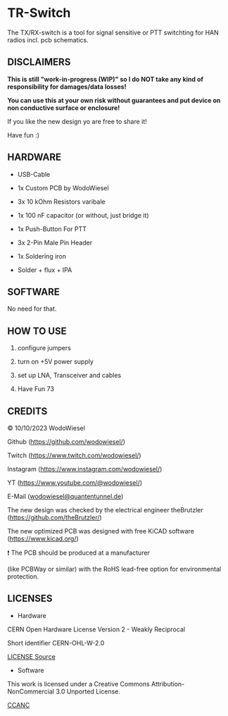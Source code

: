 # TR-Switch

The TX/RX-switch is a tool for signal sensitive or PTT switchting for HAN radios incl. pcb schematics.


## DISCLAIMERS

**This is still "work-in-progress (WIP)" so I do NOT take any kind of responsibility for damages/data losses!**

**You can use this at your own risk without guarantees and put device on non conductive surface or enclosure!**

If you like the new design yo are free to share it!

Have fun :)

## HARDWARE

- USB-Cable
- 1x Custom PCB by WodoWiesel
- 3x 10 kOhm Resistors varibale
- 1x 100 nF capacitor (or without, just bridge it)

- 1x Push-Button For PTT
- 3x 2-Pin Male Pin Header 

- 1x Soldering iron
- Solder + flux + IPA

## SOFTWARE

No need for that.

## HOW TO USE

1. configure jumpers

2. turn on +5V power supply 

3. set up LNA, Transceiver and cables

4. Have Fun 73

## CREDITS

:copyright: 10/10/2023 WodoWiesel

Github (https://github.com/wodowiesel/)

Twitch (https://www.twitch.com/wodowiesel/)

Instagram (https://www.instagram.com/wodowiesel/)

YT (https://www.youtube.com/@wodowiesel/)

E-Mail (wodowiesel@quantentunnel.de)

The new design was checked by the electrical engineer theBrutzler (https://github.com/theBrutzler/)

The new optimized PCB was designed with free KiCAD software (https://www.kicad.org/)

:heavy_exclamation_mark: The PCB should be produced at a manufacturer

(like PCBWay or similar) with the RoHS lead-free option for environmental protection.


## LICENSES

- Hardware

CERN Open Hardware License Version 2 - Weakly Reciprocal

Short identifier CERN-OHL-W-2.0

[LICENSE Source](https://spdx.org/licenses/CERN-OHL-W-2.0.html)

- Software

This work is licensed under a Creative Commons Attribution-NonCommercial 3.0 Unported License.

[CCANC](http://creativecommons.org/licenses/by-nc/3.0/)

